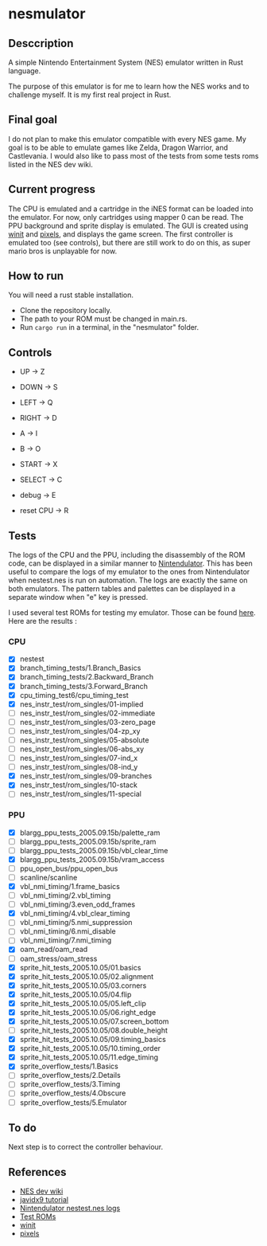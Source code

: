 # nesmulator

## Desccription

A simple Nintendo Entertainment System (NES) emulator written in Rust language.

The purpose of this emulator is for me to learn how the NES works and to challenge myself.
It is my first real project in Rust.

## Final goal

I do not plan to make this emulator compatible with every NES game.
My goal is to be able to emulate games like Zelda, Dragon Warrior, and Castlevania.
I would also like to pass most of the tests from some tests roms listed in the NES dev wiki.

## Current progress

The CPU is emulated and a cartridge in the iNES format can be loaded into the emulator.
For now, only cartridges using mapper 0 can be read.
The PPU background and sprite display is emulated.
The GUI is created using [winit](https://github.com/rust-windowing/winit) and [pixels](https://github.com/parasyte/pixels), and displays the game screen.
The first controller is emulated too (see controls), but there are still work to do on this, as super mario bros is unplayable for now.

## How to run

You will need a rust stable installation.

* Clone the repository locally.
* The path to your ROM must be changed in main.rs.
* Run `cargo run` in a terminal, in the "nesmulator" folder.

## Controls

* UP -> Z
* DOWN -> S
* LEFT -> Q
* RIGHT -> D
* A -> I
* B -> O
* START -> X
* SELECT -> C

* debug -> E
* reset CPU -> R

## Tests

The logs of the CPU and the PPU, including the disassembly of the ROM code, can be displayed in a similar manner to [Nintendulator](https://www.qmtpro.com/~nes/nintendulator/). This has been useful to compare the logs of my emulator to the ones from Nintendulator when nestest.nes is run on automation. The logs are exactly the same on both emulators.
The pattern tables and palettes can be displayed in a separate window when "e" key is pressed.

I used several test ROMs for testing my emulator. Those can be found [here](https://github.com/christopherpow/nes-test-roms). Here are the results :

### CPU

* [X] nestest
* [X] branch_timing_tests/1.Branch_Basics
* [X] branch_timing_tests/2.Backward_Branch
* [X] branch_timing_tests/3.Forward_Branch
* [X] cpu_timing_test6/cpu_timing_test
* [X] nes_instr_test/rom_singles/01-implied
* [ ] nes_instr_test/rom_singles/02-immediate
* [ ] nes_instr_test/rom_singles/03-zero_page
* [ ] nes_instr_test/rom_singles/04-zp_xy
* [ ] nes_instr_test/rom_singles/05-absolute
* [ ] nes_instr_test/rom_singles/06-abs_xy
* [ ] nes_instr_test/rom_singles/07-ind_x
* [ ] nes_instr_test/rom_singles/08-ind_y
* [X] nes_instr_test/rom_singles/09-branches
* [X] nes_instr_test/rom_singles/10-stack
* [ ] nes_instr_test/rom_singles/11-special

### PPU

* [X] blargg_ppu_tests_2005.09.15b/palette_ram
* [ ] blargg_ppu_tests_2005.09.15b/sprite_ram
* [ ] blargg_ppu_tests_2005.09.15b/vbl_clear_time
* [X] blargg_ppu_tests_2005.09.15b/vram_access
* [ ] ppu_open_bus/ppu_open_bus
* [ ] scanline/scanline
* [X] vbl_nmi_timing/1.frame_basics
* [ ] vbl_nmi_timing/2.vbl_timing
* [ ] vbl_nmi_timing/3.even_odd_frames
* [X] vbl_nmi_timing/4.vbl_clear_timing
* [ ] vbl_nmi_timing/5.nmi_suppression
* [ ] vbl_nmi_timing/6.nmi_disable
* [ ] vbl_nmi_timing/7.nmi_timing
* [X] oam_read/oam_read
* [ ] oam_stress/oam_stress
* [X] sprite_hit_tests_2005.10.05/01.basics
* [X] sprite_hit_tests_2005.10.05/02.alignment
* [X] sprite_hit_tests_2005.10.05/03.corners
* [X] sprite_hit_tests_2005.10.05/04.flip
* [X] sprite_hit_tests_2005.10.05/05.left_clip
* [X] sprite_hit_tests_2005.10.05/06.right_edge
* [X] sprite_hit_tests_2005.10.05/07.screen_bottom
* [ ] sprite_hit_tests_2005.10.05/08.double_height
* [X] sprite_hit_tests_2005.10.05/09.timing_basics
* [X] sprite_hit_tests_2005.10.05/10.timing_order
* [X] sprite_hit_tests_2005.10.05/11.edge_timing
* [X] sprite_overflow_tests/1.Basics
* [ ] sprite_overflow_tests/2.Details
* [ ] sprite_overflow_tests/3.Timing
* [ ] sprite_overflow_tests/4.Obscure
* [ ] sprite_overflow_tests/5.Emulator

## To do

Next step is to correct the controller behaviour.

## References

* [NES dev wiki](http://wiki.nesdev.com/w/index.php/Nesdev)
* [javidx9 tutorial](https://www.youtube.com/watch?v=F8kx56OZQhg&list=PLrOv9FMX8xJHqMvSGB_9G9nZZ_4IgteYf&index=2)
* [Nintendulator nestest.nes logs](https://www.qmtpro.com/~nes/misc/nestest.log)
* [Test ROMs](https://github.com/christopherpow/nes-test-roms)
* [winit](https://github.com/rust-windowing/winit)
* [pixels](https://github.com/parasyte/pixels)